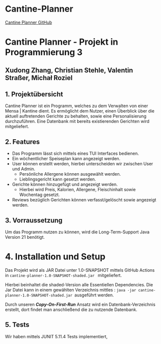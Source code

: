 # Cantine-Planner


[Cantine Planner GitHub](https://github.com/Origin-Masters/Cantine-Planner)
# Cantine Planner - Projekt in Programmierung 3

## Xudong Zhang, Christian Stehle, Valentin Straßer, Michał Roziel

## 1. Projektübersicht
Cantine Planner ist ein Programm, welches zu dem Verwalten von einer Mensa | Kantine dient. Es ermöglicht dem Nutzer, einen Überblick über die aktuell auftretenden Gerichte zu behalten, sowie eine Personalisierung durchzuführen.
Eine Datenbank mit bereits existierenden Gerichten wird mitgeliefert.

## 2. Features
- Das Programm lässt sich mittels eines TUI Interfaces bedienen.
- Ein wöchentlicher Speiseplan kann angezeigt werden.
- User können erstellt werden, hierbei unterscheiden wir zwischen User und Admin.
	- Persönliche Allergene können ausgewählt werden.
	- Lieblingsgericht kann gesetzt werden.
- Gerichte können hinzugefügt und angezeigt werden.
	- Hierbei wird Preis, Kalorien, Allergene, Fleischinhalt sowie Wochentag gesetzt.
- Reviews bezüglich Gerichten können verfasst/gelöscht sowie angezeigt werden.

## 3. Vorraussetzung
Um das Programm nutzen zu können, wird die Long-Term-Support Java Version 21 benötigt.

# 4. Installation und Setup
Das Projekt wird als JAR Datei unter 1.0-SNAPSHOT mittels GitHub Actions in
	`cantine-planner-1.0-SNAPSHOT-shaded.jar ` mitgeliefert.

Hierbei beinhaltet die shaded-Version alle Essentiellen Dependencies.
Die Jar Datei kann in einem gewählten Verzeichnis mittles :
`java -jar cantine-planner-1.0-SNAPSHOT-shaded.jar `ausgeführt werden.

Durch unseren ***Copy-On-First-Run*** Ansatz wird ein Datenbank-Verzeichnis erstellt, dort findet man anschließend die zu nutzende Datenbank.


## 5. Tests
Wir haben mittels JUNIT 5.11.4 Tests implementiert,